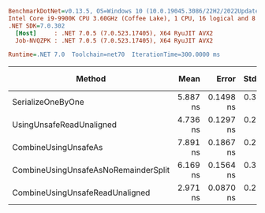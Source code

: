 ``` ini

BenchmarkDotNet=v0.13.5, OS=Windows 10 (10.0.19045.3086/22H2/2022Update)
Intel Core i9-9900K CPU 3.60GHz (Coffee Lake), 1 CPU, 16 logical and 8 physical cores
.NET SDK=7.0.302
  [Host]     : .NET 7.0.5 (7.0.523.17405), X64 RyuJIT AVX2
  Job-NVQZPK : .NET 7.0.5 (7.0.523.17405), X64 RyuJIT AVX2

Runtime=.NET 7.0  Toolchain=net70  IterationTime=300.0000 ms  

```
|                               Method |     Mean |     Error |    StdDev | Ratio | RatioSD | Code Size | Allocated | Alloc Ratio |
|------------------------------------- |---------:|----------:|----------:|------:|--------:|----------:|----------:|------------:|
|                    SerializeOneByOne | 5.887 ns | 0.1498 ns | 0.3704 ns |  1.00 |    0.00 |     146 B |         - |          NA |
|             UsingUnsafeReadUnaligned | 4.736 ns | 0.1297 ns | 0.2764 ns |  0.80 |    0.07 |     143 B |         - |          NA |
|                 CombineUsingUnsafeAs | 7.891 ns | 0.1867 ns | 0.2223 ns |  1.31 |    0.08 |     519 B |         - |          NA |
| CombineUsingUnsafeAsNoRemainderSplit | 6.169 ns | 0.1564 ns | 0.3159 ns |  1.04 |    0.09 |     340 B |         - |          NA |
|      CombineUsingUnsafeReadUnaligned | 2.971 ns | 0.0870 ns | 0.2167 ns |  0.51 |    0.04 |     265 B |         - |          NA |
